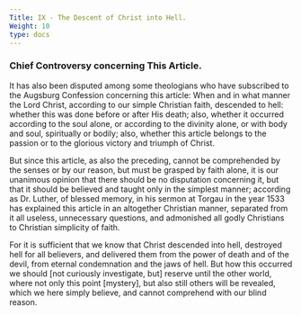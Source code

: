```yaml
---
Title: IX - The Descent of Christ into Hell.
Weight: 10
type: docs
---
```


### Chief Controversy concerning This Article.

It has also been disputed among some theologians who have subscribed to the Augsburg Confession concerning this article: When and in what manner the Lord Christ, according to our simple Christian faith, descended to hell: whether this was done before or after His death; also, whether it occurred according to the soul alone, or according to the divinity alone, or with body and soul, spiritually or bodily; also, whether this article belongs to the passion or to the glorious victory and triumph of Christ.

But since this article, as also the preceding, cannot be comprehended by the senses or by our reason, but must be grasped by faith alone, it is our unanimous opinion that there should be no disputation concerning it, but that it should be believed and taught only in the simplest manner; according as Dr. Luther, of blessed memory, in his sermon at Torgau in the year 1533 has explained this article in an altogether Christian manner, separated from it all useless, unnecessary questions, and admonished all godly Christians to Christian simplicity of faith.

For it is sufficient that we know that Christ descended into hell, destroyed hell for all believers, and delivered them from the power of death and of the devil, from eternal condemnation and the jaws of hell. But how this occurred we should [not curiously investigate, but] reserve until the other world, where not only this point [mystery], but also still others will be revealed, which we here simply believe, and cannot comprehend with our blind reason.

